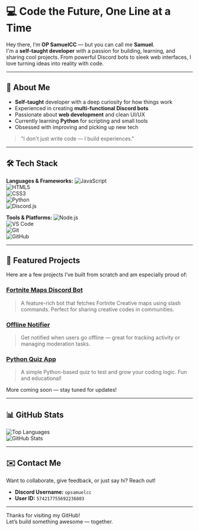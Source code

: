 # 💻 Code the Future, One Line at a Time

Hey there, I’m **OP SamuelCC** — but you can call me **Samuel**.  
I'm a **self-taught developer** with a passion for building, learning, and sharing cool projects. From powerful Discord bots to sleek web interfaces, I love turning ideas into reality with code.

---

## 🧠 About Me

- **Self-taught** developer with a deep curiosity for how things work
- Experienced in creating **multi-functional Discord bots**
- Passionate about **web development** and clean UI/UX
- Currently learning **Python** for scripting and small tools
- Obsessed with improving and picking up new tech

> "I don't just write code — I build experiences."

---

## 🛠️ Tech Stack

**Languages & Frameworks:**
![JavaScript](https://img.shields.io/badge/-JavaScript-black?style=flat-square&logo=javascript)  
![HTML5](https://img.shields.io/badge/-HTML5-E34F26?style=flat-square&logo=html5&logoColor=white)  
![CSS3](https://img.shields.io/badge/-CSS3-1572B6?style=flat-square&logo=css3)  
![Python](https://img.shields.io/badge/-Python-3776AB?style=flat-square&logo=python)  
![Discord.js](https://img.shields.io/badge/-Discord.js-7289DA?style=flat-square&logo=discord)

**Tools & Platforms:**
![Node.js](https://img.shields.io/badge/-Node.js-339933?style=flat-square&logo=node.js)  
![VS Code](https://img.shields.io/badge/-VS%20Code-007ACC?style=flat-square&logo=visual-studio-code)  
![Git](https://img.shields.io/badge/-Git-F05032?style=flat-square&logo=git)  
![GitHub](https://img.shields.io/badge/-GitHub-181717?style=flat-square&logo=github)

---

## 📌 Featured Projects

Here are a few projects I’ve built from scratch and am especially proud of:

### [Fortnite Maps Discord Bot](https://github.com/OPSamuel/Fortnite-Maps)
> A feature-rich bot that fetches Fortnite Creative maps using slash commands. Perfect for sharing creative codes in communities.

### [Offline Notifier](https://github.com/OPSamuel/Offline-Notifier)
> Get notified when users go offline — great for tracking activity or managing moderation tasks.

### [Python Quiz App](https://github.com/OPSamuel/Python-Quiz)
> A simple Python-based quiz to test and grow your coding logic. Fun and educational!

More coming soon — stay tuned for updates!

---

## 📊 GitHub Stats

![Top Languages](https://github-readme-stats.vercel.app/api/top-langs/?username=OPSamuel&hide=PowerShell,Procfile&theme=tokyonight&layout=compact)  
![GitHub Stats](https://github-readme-stats.vercel.app/api?username=OPSamuel&show_icons=true&theme=tokyonight&hide=issues)

---

## ✉️ Contact Me

Want to collaborate, give feedback, or just say hi? Reach out!

- **Discord Username:** `opsamuelcc`  
- **User ID:** `574217755692236803`

---

Thanks for visiting my GitHub!  
Let’s build something awesome — together.
